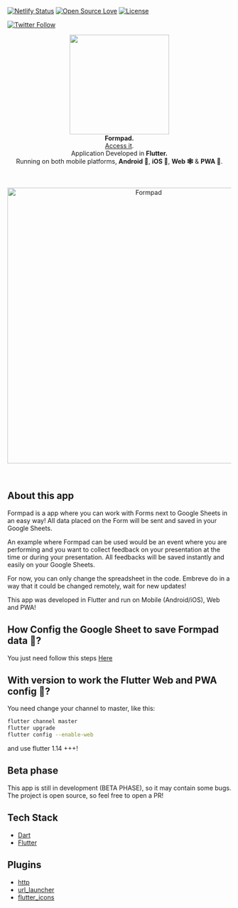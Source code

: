 [![Netlify Status](https://api.netlify.com/api/v1/badges/db9d464b-4808-4449-a1c7-2dd252d5aedb/deploy-status)](https://app.netlify.com/sites/formpad/deploys)
[![Open Source Love](https://badges.frapsoft.com/os/v1/open-source.svg?v=102)](https://opensource.org/licenses/MIT)
[![License](https://img.shields.io/badge/license-MIT-orange.svg)](https://github.com/samuelematias/Formpad/blob/master/LICENSE)

[![Twitter Follow](https://img.shields.io/twitter/follow/samuelematias.svg?style=social)](https://twitter.com/samuelematias)

<!-- header section -->
<p align="center">
  <img src="https://i.imgur.com/B1kNldO.png" height="224"  /><br/>
  <span><b>Formpad.</b></span><br/>
  <a href="https://formpad.netlify.com/">Access it</a>.<br/>
  <span>Application Developed in <b>Flutter.</b></span><br/>
  <span>Running on both mobile platforms, <b>Android 🤖</b>, <b>iOS 🍎</b>, <b>Web 🕸</b> & <b>PWA 📱</b>. </span><br/>
</p>
<!-- header section END -->

<br/>
<!-- show case/gif section -->
<p align="center">
    <img alt="Formpad" height="620" src="https://media.giphy.com/media/S8MpUK2Qhf1mkjyCLY/giphy.gif" />
</p>
<!-- show case/gif section END -->

<br/>

<!-- about app and course section -->

## About this app

Formpad is a app where you can work with Forms next to Google Sheets in an easy way!
All data placed on the Form will be sent and saved in your Google Sheets.

An example where Formpad can be used would be an event where you are performing and you want to collect feedback on your presentation at the time or during your presentation. All feedbacks will be saved instantly and easily on your Google Sheets.

For now, you can only change the spreadsheet in the code. Embreve do in a way that it could be changed remotely, wait for new updates!

This app was developed in Flutter and run on Mobile (Android/iOS), Web and PWA!

## How Config the Google Sheet to save Formpad data 🤔?

You just need follow this steps [Here](https://github.com/samuelematias/Formpad/blob/master/GOOGLE_SHEET.md)

## With version to work the Flutter Web and PWA config 🤔?

You need change your channel to master, like this:

```bash
flutter channel master
flutter upgrade
flutter config --enable-web
```

and use flutter 1.14 +++!

## Beta phase

This app is still in development (BETA PHASE), so it may contain some bugs. The project is open source, so feel free to open a PR!

## Tech Stack

- [Dart](https://dart.dev/)
- [Flutter](https://flutter.dev/)

## Plugins

- [http](https://pub.dev/packages/http)
- [url_launcher](https://pub.dev/packages/url_launcher)
- [flutter_icons](https://pub.dev/packages/flutter_icons)
